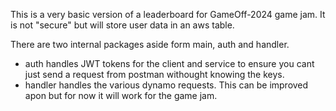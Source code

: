 This is a very basic version of a leaderboard for GameOff-2024 game jam. It is not "secure" but will store user data in an aws table. 

There are two internal packages aside form main, auth and handler. 
- auth handles JWT tokens for the client and service to ensure you cant just send a request from postman withought knowing the keys.
- handler handles the various dynamo requests. This can be improved apon but for now it will work for the game jam.